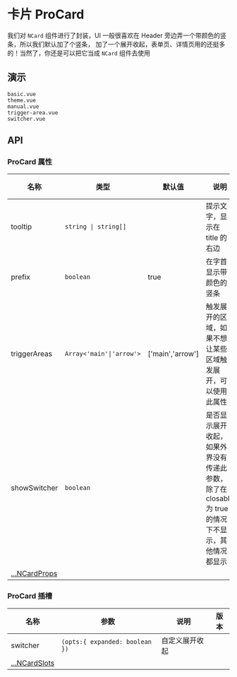 # 卡片 ProCard
<!--single-column-->

我们对 `NCard` 组件进行了封装，UI 一般很喜欢在 Header 旁边弄一个带颜色的竖条，所以我们默认加了个竖条，
加了一个展开收起，表单页、详情页用的还挺多的！当然了，你还是可以把它当成 `NCard` 组件去使用

## 演示

```demo
basic.vue
theme.vue
manual.vue
trigger-area.vue
switcher.vue
```

## API

### ProCard 属性
| 名称 | 类型 | 默认值 | 说明 | 版本 |
| --- | --- | --- | --- | --- |
| tooltip | `string \| string[]` | | 提示文字，显示在 title 的右边 | |
| prefix | `boolean` | true | 在字首显示带颜色的竖条 | |
| triggerAreas | `Array<'main'\|'arrow'>` | ['main','arrow'] | 触发展开的区域，如果不想让某些区域触发展开，可以使用此属性 | |
| showSwitcher | `boolean` | | 是否显示展开收起，如果外界没有传递此参数，除了在 closable 为 true 的情况下不显示，其他情况都显示 | |
| [...NCardProps](https://www.naiveui.com/zh-CN/os-theme/components/card#Card-Props) | | | | |

### ProCard 插槽
| 名称 | 参数 | 说明 | 版本 |
| - | - | - | - |
| switcher | `(opts:{ expanded: boolean })` | 自定义展开收起 | |
| [...NCardSlots](https://www.naiveui.com/zh-CN/os-theme/components/card#Card-Slots) | | | |
